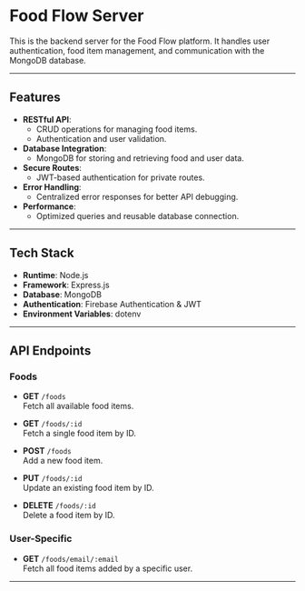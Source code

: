 # **Food Flow Server**

This is the backend server for the Food Flow platform. It handles user authentication, food item management, and communication with the MongoDB database.

---

## **Features**

- **RESTful API**:
  - CRUD operations for managing food items.
  - Authentication and user validation.
- **Database Integration**:
  - MongoDB for storing and retrieving food and user data.
- **Secure Routes**:
  - JWT-based authentication for private routes.
- **Error Handling**:
  - Centralized error responses for better API debugging.
- **Performance**:
  - Optimized queries and reusable database connection.

---

## **Tech Stack**

- **Runtime**: Node.js
- **Framework**: Express.js
- **Database**: MongoDB
- **Authentication**: Firebase Authentication & JWT
- **Environment Variables**: dotenv

---

## **API Endpoints**

### **Foods**

- **GET** `/foods`  
  Fetch all available food items.
- **GET** `/foods/:id`  
  Fetch a single food item by ID.

- **POST** `/foods`  
  Add a new food item.

- **PUT** `/foods/:id`  
  Update an existing food item by ID.

- **DELETE** `/foods/:id`  
  Delete a food item by ID.

### **User-Specific**

- **GET** `/foods/email/:email`  
  Fetch all food items added by a specific user.

---
